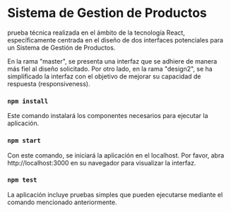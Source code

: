# Sistema de Gestion de Productos

prueba técnica realizada en el ámbito de la tecnología React, específicamente centrada en el diseño de dos interfaces potenciales para un Sistema de Gestión de Productos.

En la rama "master", se presenta una interfaz que se adhiere de manera más fiel al diseño solicitado. Por otro lado, en la rama "design2", se ha simplificado la interfaz con el objetivo de mejorar su capacidad de respuesta (responsiveness).

### `npm install`

Este comando instalará los componentes necesarios para ejecutar la aplicación.

### `npm start`

Con este comando, se iniciará la aplicación en el localhost. Por favor, abra http://localhost:3000 en su navegador para visualizar la interfaz.

### `npm test`

La aplicación incluye pruebas simples que pueden ejecutarse mediante el comando mencionado anteriormente.
